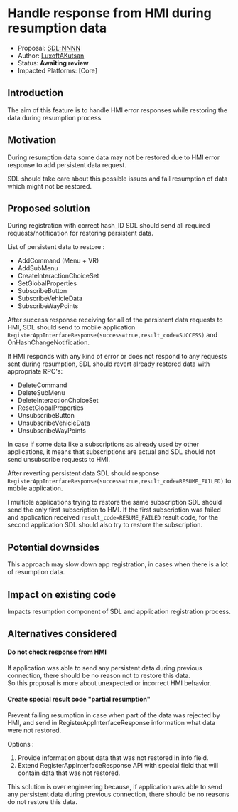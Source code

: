 # Handle response from HMI during resumption data

* Proposal: [SDL-NNNN](nnn-resumption-data-error-handling.md)
* Author: [LuxoftAKutsan](https://github.com/LuxoftAKutsan)
* Status: **Awaiting review**
* Impacted Platforms: [Core]

## Introduction

The aim of this feature is to handle HMI error responses while restoring the data during resumption process.

## Motivation

During resumption data some data may not be restored due to HMI error response to add persistent data request.

SDL should take care about this possible issues and fail resumption of data which might not be restored. 

## Proposed solution

During registration with correct hash_ID SDL should send all required requests/notification for restoring persistent data.

List of persistent data to restore : 

 - AddCommand (Menu + VR)
 - AddSubMenu
 - CreateInteractionChoiceSet
 - SetGlobalProperties
 - SubscribeButton
 - SubscribeVehicleData
 - SubscribeWayPoints

After success response receiving for all of the persistent data requests to HMI, SDL should send to mobile application `RegisterAppInterfaceResponse(success=true,result_code=SUCCESS)` 
and OnHashChangeNotification.

If HMI responds with any kind of error or does not respond to any requests sent during resumption, SDL should revert already restored data with appropriate RPC's:
 - DeleteCommand
 - DeleteSubMenu
 - DeleteInteractionChoiceSet
 - ResetGlobalProperties
 - UnsubscribeButton
 - UnsubscribeVehicleData
 - UnsubscribeWayPoints

In case if some data like a subscriptions as already used by other applications, it means that subscriptions are actual and  SDL should not send unsubscribe requests to HMI. 


After reverting persistent data SDL should response `RegisterAppInterfaceResponse(success=true,result_code=RESUME_FAILED)` to mobile application.

I multiple applications trying to restore the same subscription SDL should send the only first subscription to HMI. 
If the first subscription was failed and application received `result_code=RESUME_FAILED` result code, for the second application SDL should also try to restore the subscription.

## Potential downsides
This approach may slow down app registration, in cases when there is a lot of resumption data. 

## Impact on existing code

Impacts resumption component of SDL and application registration process.

## Alternatives considered


#### Do not check response from HMI
If application was able to send any persistent data during previous connection, there should be no reason not to restore this data.  
So this proposal is more about unexpected or incorrect HMI behavior. 


#### Create special result code "partial resumption"

Prevent failing resumption in case when part of the data was rejected by HMI, and send in RegisterAppInterfaceResponse information what data were not restored. 

Options :
 1. Provide information about data that was not restored in info field.
 2. Extend RegisterAppInterfaceResponse API with special field that will contain data that was not restored.

This solution is over engineering because, if application was able to send any persistent data during previous connection, there should be no reasons do not restore this data.
